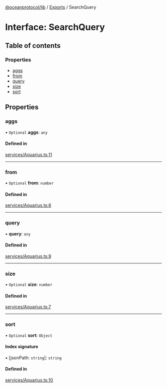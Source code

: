 [@oceanprotocol/lib](../README.md) / [Exports](../modules.md) / SearchQuery

# Interface: SearchQuery

## Table of contents

### Properties

- [aggs](SearchQuery.md#aggs)
- [from](SearchQuery.md#from)
- [query](SearchQuery.md#query)
- [size](SearchQuery.md#size)
- [sort](SearchQuery.md#sort)

## Properties

### aggs

• `Optional` **aggs**: `any`

#### Defined in

[services/Aquarius.ts:11](https://github.com/oceanprotocol/ocean.js/blob/4f5a8cee/src/services/Aquarius.ts#L11)

___

### from

• `Optional` **from**: `number`

#### Defined in

[services/Aquarius.ts:6](https://github.com/oceanprotocol/ocean.js/blob/4f5a8cee/src/services/Aquarius.ts#L6)

___

### query

• **query**: `any`

#### Defined in

[services/Aquarius.ts:9](https://github.com/oceanprotocol/ocean.js/blob/4f5a8cee/src/services/Aquarius.ts#L9)

___

### size

• `Optional` **size**: `number`

#### Defined in

[services/Aquarius.ts:7](https://github.com/oceanprotocol/ocean.js/blob/4f5a8cee/src/services/Aquarius.ts#L7)

___

### sort

• `Optional` **sort**: `Object`

#### Index signature

▪ [jsonPath: `string`]: `string`

#### Defined in

[services/Aquarius.ts:10](https://github.com/oceanprotocol/ocean.js/blob/4f5a8cee/src/services/Aquarius.ts#L10)
